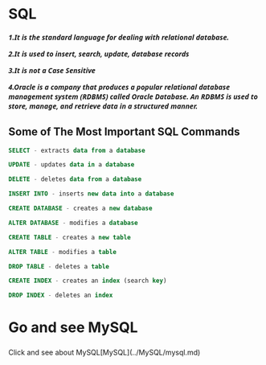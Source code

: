 # SQL
<h5 style="font-family: system-ui, -apple-system, BlinkMacSystemFont, 'Segoe UI', Roboto, Oxygen, Ubuntu, Cantarell, 'Open Sans', 'Helvetica Neue', sans-serif">
<p>
1.It is the standard language for dealing with relational database.
</p>
<p>
2.It is used to insert, search, update, database records
</p>
<p>
3.It is not a Case Sensitive
</p>
<p>
4.Oracle is a company that produces a popular relational database management system (RDBMS) called Oracle Database. An RDBMS is used to store, manage, and retrieve data in a structured manner.
</p>
</h5>

## Some of The Most Important SQL Commands
```SQL
SELECT - extracts data from a database
```
```SQL
UPDATE - updates data in a database
```
```SQL
DELETE - deletes data from a database
```
```SQL
INSERT INTO - inserts new data into a database
```
```SQL
CREATE DATABASE - creates a new database
```
```SQL
ALTER DATABASE - modifies a database
```
```SQL
CREATE TABLE - creates a new table
```
```SQL
ALTER TABLE - modifies a table
```
```SQL
DROP TABLE - deletes a table
```
```SQL
CREATE INDEX - creates an index (search key)
```
```SQL
DROP INDEX - deletes an index
```
# Go and see MySQL
<h5 style="font-family: system-ui, -apple-system, BlinkMacSystemFont, 'Segoe UI', Roboto, Oxygen, Ubuntu, Cantarell, 'Open Sans', 'Helvetica Neue', sans-serif">
</h5>
Click and see about MySQL[MySQL](../MySQL/mysql.md)
